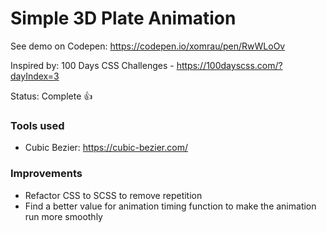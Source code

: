 # Simple 3D Plate Animation

See demo on Codepen: https://codepen.io/xomrau/pen/RwWLoOv

Inspired by: 100 Days CSS Challenges - https://100dayscss.com/?dayIndex=3

Status: Complete :+1:

### Tools used

- Cubic Bezier: https://cubic-bezier.com/

### Improvements

- Refactor CSS to SCSS to remove repetition
- Find a better value for animation timing function to make the animation run more smoothly